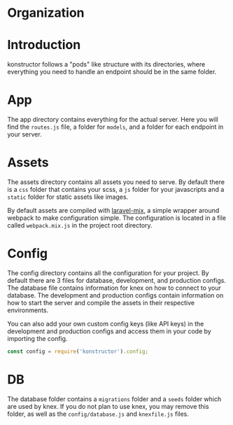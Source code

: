# Organization

# Introduction
konstructor follows a "pods" like structure with its directories, where everything you need to handle an endpoint should be in the same folder.

# App
The app directory contains everything for the actual server. Here you will find the `routes.js` file, a folder for `models`, and a folder for each endpoint in your server.

# Assets
The assets directory contains all assets you need to serve. By default there is a `css` folder that contains your scss, a `js` folder for your javascripts and a `static` folder for static assets like images.

By default assets are compiled with [laravel-mix](https://github.com/JeffreyWay/laravel-mix), a simple wrapper around webpack to make configuration simple. The configuration is located in a file called `webpack.mix.js` in the project root directory.

# Config
The config directory contains all the configuration for your project. By default there are 3 files for database, development, and production configs. The database file contains information for knex on how to connect to your database. The development and production configs contain information on how to start the server and compile the assets in their respective environments.

You can also add your own custom config keys (like API keys) in the development and production configs and access them in your code by importing the config.
```javascript
const config = require('konstructor').config;
```

# DB
The database folder contains a `migrations` folder and a `seeds` folder which are used by knex. If you do not plan to use knex, you may remove this folder, as well as the `config/database.js` and `knexfile.js` files.
